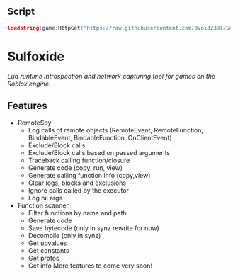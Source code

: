 ## Script
```lua
loadstring(game:HttpGet("https://raw.githubusercontent.com/0Void2391/Sulfoxide/refs/heads/main/init.lua"))()
```

# Sulfoxide
<i>Lua runtime introspection and network capturing tool for games on the Roblox engine.</i>

## Features
* RemoteSpy
    * Log calls of remote objects (RemoteEvent, RemoteFunction, BindableEvent, BindableFunction, OnClientEvent)
    * Exclude/Block calls
    * Exclude/Block calls based on passed arguments
    * Traceback calling function/closure
    * Generate code (copy, run, view)
    * Generate calling function info (copy,view)
    * Clear logs, blocks and exclusions
    * Ignore calls called by the executor
    * Log nil args
* Function scanner
    * Filter functions by name and path
    * Generate code
    * Save bytecode (only in synz rewrite for now)
    * Decompile (only in synz)
    * Get upvalues
    * Get constants
    * Get protos
    * Get info
More features to come very soon!
